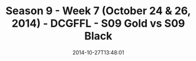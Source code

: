 ---
title: Season 9 - Week 7 (October 24 & 26, 2014) - DCGFFL - S09 Gold vs S09 Black
teams-score:
- team: _teams/s09-gold.md
  score: 38
- team: _teams/s09-black.md
  score: 25
mvp: Miles Simpson (Gold), James Santos (Black)
game-ball: N/A
season: 9
week: 7
date: '2014-10-27T13:48:01'
pageid: season-9-week-7-4457-vs-4452
---